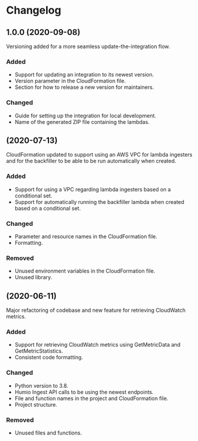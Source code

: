 # Changelog

## 1.0.0 (2020-09-08)
Versioning added for a more seamless update-the-integration flow.

### Added
- Support for updating an integration to its newest version.
- Version parameter in the CloudFormation file.
- Section for how to release a new version for maintainers. 

### Changed
- Guide for setting up the integration for local development.
- Name of the generated ZIP file containing the lambdas. 

## (2020-07-13)
CloudFormation updated to support using an AWS VPC for lambda ingesters and for the backfiller to be able to be run automatically when created.

### Added
- Support for using a VPC regarding lambda ingesters based on a conditional set. 
- Support for automatically running the backfiller lambda when created based on a conditional set.

### Changed
- Parameter and resource names in the CloudFormation file.
- Formatting.

### Removed
- Unused environment variables in the CloudFormation file.
- Unused library.

## (2020-06-11)
Major refactoring of codebase and new feature for retrieving CloudWatch metrics.

### Added 
- Support for retrieving CloudWatch metrics using GetMetricData and GetMetricStatistics.
- Consistent code formatting.

### Changed
- Python version to 3.8.
- Humio Ingest API calls to be using the newest endpoints.
- File and function names in the project and CloudFormation file. 
- Project structure.

### Removed
- Unused files and functions. 
